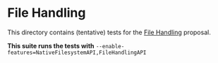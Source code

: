 # File Handling
This directory contains (tentative) tests for the [File Handling](https://github.com/WICG/file-handling/blob/master/explainer.md) proposal.

**This suite runs the tests with**
`--enable-features=NativeFilesystemAPI,FileHandlingAPI`
